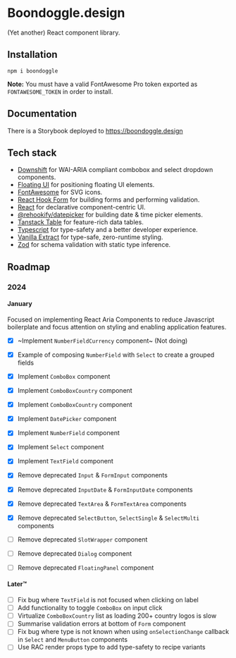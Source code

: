 # Boondoggle.design

(Yet another) React component library.

## Installation

```shell
npm i boondoggle
```

**Note:** You must have a valid FontAwesome Pro token exported as `FONTAWESOME_TOKEN` in order to
install.

## Documentation

There is a Storybook deployed to <https://boondoggle.design>

## Tech stack

- [Downshift](https://www.downshift-js.com/) for WAI-ARIA compliant combobox and select dropdown
    components.
- [Floating UI](https://floating-ui.com/) for positioning floating UI elements.
- [FontAwesome](https://fontawesome.com/) for SVG icons.
- [React Hook Form](https://www.react-hook-form.com/) for building forms and performing
    validation.
- [React](https://react.dev/) for declarative component-centric UI.
- [@rehookify/datepicker](https://github.com/rehookify/datepicker) for building date & time picker
    elements.
- [Tanstack Table](https://tanstack.com/table/v8) for feature-rich data tables.
- [Typescript](https://www.typescriptlang.org/) for type-safety and a better developer experience.
- [Vanilla Extract](https://vanilla-extract.style/) for type-safe, zero-runtime styling.
- [Zod](https://zod.dev/) for schema validation with static type inference.

## Roadmap

### 2024

#### January

Focused on implementing React Aria Components to reduce Javascript boilerplate and focus attention on
styling and enabling application features.

- [x] ~Implement `NumberFieldCurrency` component~ (Not doing)
- [x] Example of composing `NumberField` with `Select` to create a grouped fields
- [x] Implement `ComboBox` component
- [x] Implement `ComboBoxCountry` component
- [x] Implement `ComboBoxCountry` component
- [x] Implement `DatePicker` component
- [x] Implement `NumberField` component
- [x] Implement `Select` component
- [x] Implement `TextField` component
- [x] Remove deprecated `Input` & `FormInput` components
- [x] Remove deprecated `InputDate` & `FormInputDate` components
- [x] Remove deprecated `TextArea` & `FormTextArea` components
- [x] Remove deprecated `SelectButton`, `SelectSingle` & `SelectMulti` components

- [ ] Remove deprecated `SlotWrapper` component
- [ ] Remove deprecated `Dialog` component
- [ ] Remove deprecated `FloatingPanel` component

#### Later™️

- [ ] Fix bug where `TextField` is not focused when clicking on label
- [ ] Add functionality to toggle `ComboBox` on input click
- [ ] Virtualize `ComboBoxCountry` list as loading 200+ country logos is slow
- [ ] Summarise validation errors at bottom of `Form` component
- [ ] Fix bug where type is not known when using `onSelectionChange` callback in `Select` and `MenuButton` components
- [ ] Use RAC render props type to add type-safety to recipe variants
